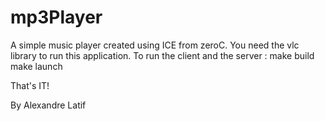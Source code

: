 # mp3Player
A simple music player created using ICE from zeroC.
You need the vlc library to run this application. To run the client and the server :
  make build
  make launch
  
That's IT!

By Alexandre Latif
